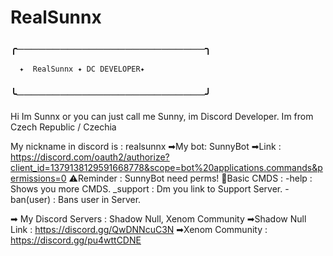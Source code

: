 # RealSunnx
### ╭──────────────────────────╮
      ✦  RealSunnx ✦ DC DEVELOPER✦
### ╰──────────────────────────╯

 Hi Im Sunnx or you can just call me Sunny, im Discord Developer.
 Im from Czech Republic / Czechia 

My nickname in discord is : realsunnx
➡My bot: SunnyBot
➡Link : https://discord.com/oauth2/authorize?client_id=1379138129591668778&scope=bot%20applications.commands&permissions=0
⚠️Reminder : SunnyBot need perms!
🔧Basic CMDS : 
-help : Shows you more CMDS.
_support : Dm you link to Support Server.
-ban(user) : Bans user in Server.

➡ My Discord Servers : Shadow Null, Xenom Community
➡Shadow Null Link : https://discord.gg/QwDNNcuC3N
➡Xenom Community : https://discord.gg/pu4wttCDNE


